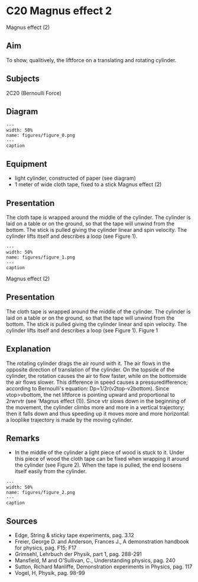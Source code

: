 # C20 Magnus effect  2  
 Magnus effect (2)   
  
## Aim   
 To show, qualitively, the liftforce on a translating and rotating cylinder.    
  
## Subjects   
 2C20 (Bernoulli Force)   
  
## Diagram   
   
```{figure} figures/figure_0.png  
---  
width: 50%  
name: figures/figure_0.png  
---  
caption  
``` 
      
  
## Equipment   
 
 *  light cylinder, constructed of paper (see diagram) 
 *  1 meter of wide cloth tape, fixed to a stick Magnus effect (2)
    
  
## Presentation   
 The cloth tape is wrapped around the middle of the cylinder. The cylinder is laid on a table or on the ground, so that the tape will unwind from the bottom. The stick is pulled giving the cylinder linear and spin velocity. The cylinder lifts itself and describes a loop (see Figure 1).     
```{figure} figures/figure_1.png  
---  
width: 50%  
name: figures/figure_1.png  
---  
caption  
``` 
 Magnus effect (2)    
  
## Presentation   
 The cloth tape is wrapped around the middle of the cylinder. The cylinder is laid on a table or on the ground, so that the tape will unwind from the bottom. The stick is pulled giving the cylinder linear and spin velocity. The cylinder lifts itself and describes a loop (see Figure 1).   Figure 1    
  
## Explanation   
 The rotating cylinder drags the air round with it. The air flows in the opposite direction of translation of the cylinder. On the topside of the cylinder, the rotation causes the air to flow faster, while on the bottomside the air flows slower. This difference in speed causes a pressuredifference; according to Bernoulli's equation: Dp=1/2r(v2top-v2bottom). Since vtop>vbottom, the net liftforce is pointing upward and proportional to 2rwrvtr (see 'Magnus effect (1)). Since vtr slows down in the beginning of the movement, the cylinder climbs more and more in a vertical trajectory; then it falls down and thus speeding up it moves more and more horizontal: a looplike trajectory is made by the moving cylinder.    
  
## Remarks   
 
 *  In the middle of the cylinder a light piece of wood is stuck to it. Under this piece of wood the cloth tape can be fixed when wrapping it around the cylinder (see Figure 2). When the tape is pulled, the end loosens itself easily from the cylinder.     
```{figure} figures/figure_2.png  
---  
width: 50%  
name: figures/figure_2.png  
---  
caption  
```
 
   
  
## Sources   
 
 *  Edge, String & sticky tape experiments, pag. 3.12 
 *  Freier, George D. and Anderson, Frances J., A demonstration handbook for physics, pag. F15; F17 
 *  Grimsehl, Lehrbuch der Physik, part 1, pag. 288-291 
 *  Mansfield, M and O'Sullivan, C., Understanding physics, pag. 240 
 *  Sutton, Richard Manliffe, Demonstration experiments in Physics, pag. 117 
 *  Vogel, H, Physik, pag. 98-99
  
